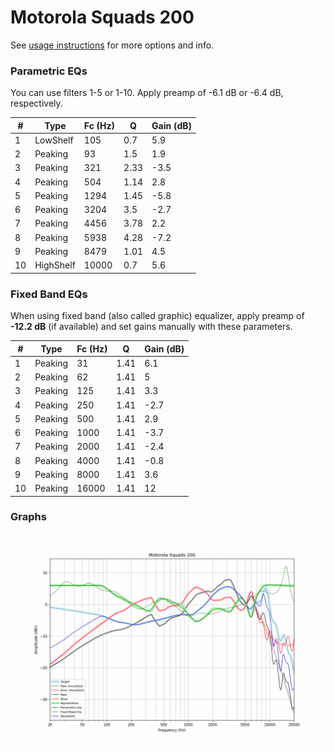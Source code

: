 # Motorola Squads 200
See [usage instructions](https://github.com/jaakkopasanen/AutoEq#usage) for more options and info.

### Parametric EQs
You can use filters 1-5 or 1-10. Apply preamp of -6.1 dB or -6.4 dB, respectively.

|   # | Type      |   Fc (Hz) |    Q |   Gain (dB) |
|-----|-----------|-----------|------|-------------|
|   1 | LowShelf  |       105 | 0.7  |         5.9 |
|   2 | Peaking   |        93 | 1.5  |         1.9 |
|   3 | Peaking   |       321 | 2.33 |        -3.5 |
|   4 | Peaking   |       504 | 1.14 |         2.8 |
|   5 | Peaking   |      1294 | 1.45 |        -5.8 |
|   6 | Peaking   |      3204 | 3.5  |        -2.7 |
|   7 | Peaking   |      4456 | 3.78 |         2.2 |
|   8 | Peaking   |      5938 | 4.28 |        -7.2 |
|   9 | Peaking   |      8479 | 1.01 |         4.5 |
|  10 | HighShelf |     10000 | 0.7  |         5.6 |

### Fixed Band EQs
When using fixed band (also called graphic) equalizer, apply preamp of **-12.2 dB** (if available) and set gains manually with these parameters.

|   # | Type    |   Fc (Hz) |    Q |   Gain (dB) |
|-----|---------|-----------|------|-------------|
|   1 | Peaking |        31 | 1.41 |         6.1 |
|   2 | Peaking |        62 | 1.41 |         5   |
|   3 | Peaking |       125 | 1.41 |         3.3 |
|   4 | Peaking |       250 | 1.41 |        -2.7 |
|   5 | Peaking |       500 | 1.41 |         2.9 |
|   6 | Peaking |      1000 | 1.41 |        -3.7 |
|   7 | Peaking |      2000 | 1.41 |        -2.4 |
|   8 | Peaking |      4000 | 1.41 |        -0.8 |
|   9 | Peaking |      8000 | 1.41 |         3.6 |
|  10 | Peaking |     16000 | 1.41 |        12   |

### Graphs
![](./Motorola%20Squads%20200.png)
